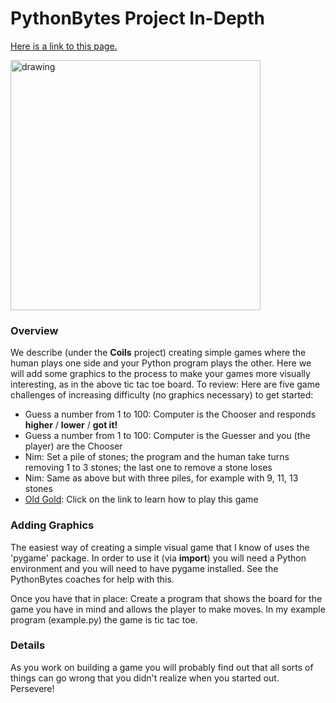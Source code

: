 # PythonBytes Project In-Depth


[Here is a link to this page.](https://github.com/robfatland/pythonbytes/tree/master/projects/simplegame#pythonbytes-project-in-depth)


<img src="https://github.com/robfatland/pythonbytes/blob/master/projects/simplegame/tictactoe.png" alt="drawing" width="400"/>

### Overview 


We describe (under the **Coils** project) creating simple games where the human plays one side and your Python program plays
the other. Here we will add some graphics to the process to make your games more visually interesting, as in the above 
tic tac toe board. To review: Here are five game challenges of increasing difficulty (no graphics necessary) to get started:


* Guess a number from 1 to 100: Computer is the Chooser and responds **higher** / **lower** / **got it!**
* Guess a number from 1 to 100: Computer is the Guesser and you (the player) are the Chooser
* Nim: Set a pile of stones; the program and the human take turns removing 1 to 3 stones; the last one to remove a stone loses
* Nim: Same as above but with three piles, for example with 9, 11, 13 stones
* [Old Gold](https://nrich.maths.org/1209): Click on the link to learn how to play this game


### Adding Graphics


The easiest way of creating a simple visual game that I know of uses the 'pygame' package. In order to
use it (via **import**) you will need a Python environment and you will need to have pygame installed.
See the PythonBytes coaches for help with this. 


Once you have that in place: Create a program that shows the board for the game you have in mind and
allows the player to make moves. In my example program (example.py) the game is tic tac toe.


### Details


As you work on building a game you will probably find out that all sorts of things can go wrong that
you didn't realize when you started out. Persevere! 

